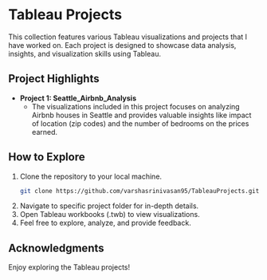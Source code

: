 # Tableau Projects

This collection features various Tableau visualizations and projects that I have worked on. Each project is designed to showcase data analysis, insights, and visualization skills using Tableau.

## Project Highlights

- **Project 1: Seattle_Airbnb_Analysis**
  - The visualizations included in this project focuses on analyzing Airbnb houses in Seattle and provides valuable insights like impact of location (zip codes) and the number of bedrooms on the prices earned.

## How to Explore

1. Clone the repository to your local machine.
    ```bash
    git clone https://github.com/varshasrinivasan95/TableauProjects.git
    ```
2. Navigate to specific project folder for in-depth details.
3. Open Tableau workbooks (.twb) to view visualizations.
4. Feel free to explore, analyze, and provide feedback.


## Acknowledgments

Enjoy exploring the Tableau projects!
